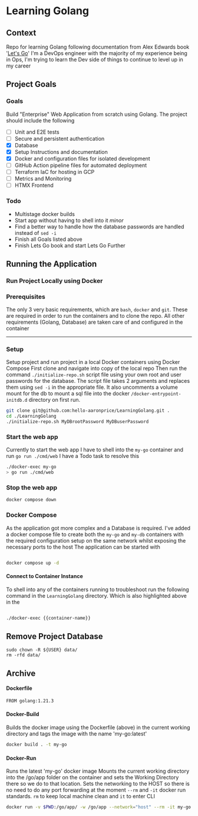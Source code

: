 # Learning Golang

## Context

Repo for learning Golang following documentation from Alex Edwards book '[Let's Go](https://lets-go.alexedwards.net)'
I'm a DevOps engineer with the majority of my experience being in Ops, I'm trying to learn the Dev side of things to continue to level up in my career

## Project Goals

### Goals

Build "Enterprise" Web Application from scratch using Golang. The project should include the following

- [ ] Unit and E2E tests
- [ ] Secure and persistent authentication
- [x] Database
- [x] Setup Instructions and documentation
- [x] Docker and configuration files for isolated development
- [ ] GitHub Action pipeline files for automated deployment
- [ ] Terraform IaC for hosting in GCP
- [ ] Metrics and Monitoring
- [ ] HTMX Frontend

### Todo

- Multistage docker builds
- Start app without having to shell into it *minor*
- Find a better way to handle how the database passwords are handled instead of `sed -i`
- Finish all Goals listed above
- Finish Lets Go book and start Lets Go Further

## Running the Application

### Run Project Locally using Docker

### Prerequisites

The only 3 very basic requirements, which are `bash`, `docker` and `git`. These are required in order to run the containers and to clone the repo. All other requirements (Golang, Database) are taken care of and configured in the container 

---
### Setup

Setup project and run project in a local Docker containers using Docker Compose
First clone and navigate into copy of the local repo
Then run the command `./initialize-repo.sh` script file using your own root and user passwords for the database.
The script file takes 2 arguments and replaces them using `sed -i` in the appropriate file. It also uncomments a volume mount for the db to mount a sql file into the docker  `/docker-entrypoint-initdb.d` directory on first run.

```bash
git clone git@github.com:hello-aaronprice/LearningGolang.git .
cd ./LearningGolang
./initialize-repo.sh MyDBrootPassword MyDBuserPassword
```

### Start the web app

Currently to start the web app I have to shell into the `my-go` container and run `go run ./cmd/web`
I have a Todo task to resolve this

```bash
./docker-exec my-go
> go run ./cmd/web
```

### Stop the web app

```bash
docker compose down
```

### Docker Compose

As the application got more complex and a Database is required. I've added a docker compose file to create both the `my-go` and `my-db` containers with the required configuration setup on the same network whilst exposing the necessary ports to the host
The application can be started with

```bash

docker compose up -d
```

#### Connect to Container Instance

To shell into any of the containers running to troubleshoot run the following command in the `LearningGolang` directory. Which is also highlighted above in the 
```bash

./docker-exec {{container-name}}
```

## Remove Project Database

```
sudo chown -R ${USER} data/
rm -rfd data/
```

## Archive

#### Dockerfile

```bash
FROM golang:1.21.3
```

#### Docker-Build

Builds the docker image using the Dockerfile (above) in the current working directory and tags the image with the name 'my-go:latest'

```bash
docker build . -t my-go
```

#### Docker-Run

Runs the latest 'my-go' docker image
Mounts the current working directory into the /go/app folder on the container and sets the Working Directory there so we do to that location. Sets the networking to the HOST so there is no need to do any port forwarding at the moment `--rm` and `-it` docker run standards. `rm` to keep local machine clean and `it` to enter CLI

```bash
docker run -v $PWD:/go/app/ -w /go/app --network="host" --rm -it my-go bash
```